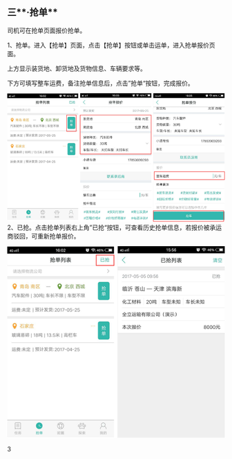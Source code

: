 ## 三**·抢单**

司机可在抢单页面报价抢单。

1、抢单。进入【抢单】页面，点击【抢单】按钮或单击运单，进入抢单报价页面。

上方显示装货地、卸货地及货物信息、车辆要求等。

下方可填写整车运费，备注抢单信息后，点击”抢单“按钮，完成报价。

![](/nassets/s3-1.png)2、已抢。点击抢单列表右上角”已抢“按钮，可查看历史抢单信息，若报价被承运商驳回，可重新抢单报价。

![](/nassets/s3-2.png)

3

